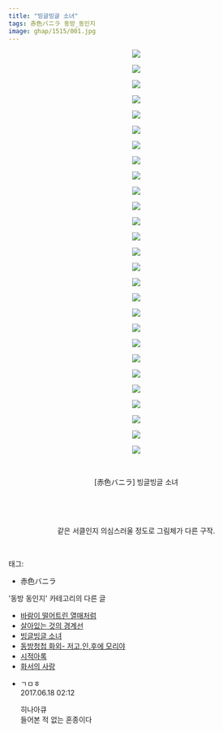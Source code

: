 ```yaml
---
title: "빙글빙글 소녀"
tags: 赤色バニラ 동방_동인지
image: ghap/1515/001.jpg
---
```

<div class="article">
<p style="text-align: center; clear: none; float: none;"><img src="{{ site.nasurl }}/ghap/1515/001.jpg"/></p>
<p style="text-align: center; clear: none; float: none;"><img src="{{ site.nasurl }}/ghap/1515/002.jpg"/></p>
<p style="text-align: center; clear: none; float: none;"><img src="{{ site.nasurl }}/ghap/1515/003.jpg"/></p>
<p style="text-align: center; clear: none; float: none;"><img src="{{ site.nasurl }}/ghap/1515/004.jpg"/></p>
<p style="text-align: center; clear: none; float: none;"><img src="{{ site.nasurl }}/ghap/1515/005.jpg"/></p>
<p style="text-align: center; clear: none; float: none;"><img src="{{ site.nasurl }}/ghap/1515/006.jpg"/></p>
<p style="text-align: center; clear: none; float: none;"><img src="{{ site.nasurl }}/ghap/1515/007.jpg"/></p>
<p style="text-align: center; clear: none; float: none;"><img src="{{ site.nasurl }}/ghap/1515/008.jpg"/></p>
<p style="text-align: center; clear: none; float: none;"><img src="{{ site.nasurl }}/ghap/1515/009.jpg"/></p>
<p style="text-align: center; clear: none; float: none;"><img src="{{ site.nasurl }}/ghap/1515/010.jpg"/></p>
<p style="text-align: center; clear: none; float: none;"><img src="{{ site.nasurl }}/ghap/1515/011.jpg"/></p>
<p style="text-align: center; clear: none; float: none;"><img src="{{ site.nasurl }}/ghap/1515/012.jpg"/></p>
<p style="text-align: center; clear: none; float: none;"><img src="{{ site.nasurl }}/ghap/1515/013.jpg"/></p>
<p style="text-align: center; clear: none; float: none;"><img src="{{ site.nasurl }}/ghap/1515/014.jpg"/></p>
<p style="text-align: center; clear: none; float: none;"><img src="{{ site.nasurl }}/ghap/1515/015.jpg"/></p>
<p style="text-align: center; clear: none; float: none;"><img src="{{ site.nasurl }}/ghap/1515/016.jpg"/></p>
<p style="text-align: center; clear: none; float: none;"><img src="{{ site.nasurl }}/ghap/1515/017.jpg"/></p>
<p style="text-align: center; clear: none; float: none;"><img src="{{ site.nasurl }}/ghap/1515/018.jpg"/></p>
<p style="text-align: center; clear: none; float: none;"><img src="{{ site.nasurl }}/ghap/1515/019.jpg"/></p>
<p style="text-align: center; clear: none; float: none;"><img src="{{ site.nasurl }}/ghap/1515/020.jpg"/></p>
<p style="text-align: center; clear: none; float: none;"><img src="{{ site.nasurl }}/ghap/1515/021.jpg"/></p>
<p style="text-align: center; clear: none; float: none;"><img src="{{ site.nasurl }}/ghap/1515/022.jpg"/></p>
<p style="text-align: center; clear: none; float: none;"><img src="{{ site.nasurl }}/ghap/1515/023.jpg"/></p>
<p style="text-align: center; clear: none; float: none;"><img src="{{ site.nasurl }}/ghap/1515/024.jpg"/></p>
<p style="text-align: center; clear: none; float: none;"><img src="{{ site.nasurl }}/ghap/1515/025.jpg"/></p>
<p style="text-align: center; clear: none; float: none;"><img src="{{ site.nasurl }}/ghap/1515/026.jpg"/></p>
<p style="text-align: center; clear: none; float: none;"><img src="{{ site.nasurl }}/ghap/1515/027.jpg"/></p>
<p style="text-align: center; clear: none; float: none;"><br/></p>
<p style="text-align: center; clear: none; float: none;">[赤色バニラ] 빙글빙글 소녀</p>
<p style="text-align: center; clear: none; float: none;"><br/></p>
<p style="text-align: center; clear: none; float: none;"><br/></p>
<p style="text-align: center; clear: none; float: none;">같은 서클인지 의심스러울 정도로 그림체가 다른 구작.</p>
<p><br/></p>
</div><div class="tagTrail">
<p>태그: </p>
<ul>
<li>赤色バニラ</li>
</ul>
</div><div class="another">
<p>'동방 동인지' 카테고리의 다른 글</p>
<ul>
<li><a href="/2016-08-12-ghap_1517">바람이 떨어트린 열매처럼</a></li>
<li><a href="/2016-08-12-ghap_1516">살아있는 것의 경계선</a></li>
<li><a href="/2016-08-12-ghap_1515">빙글빙글 소녀</a></li>
<li><a href="/2016-08-12-ghap_1514">동방청첩 화외- 저고,인,후에 모리야</a></li>
<li><a href="/2016-08-12-ghap_1513">시적아록</a></li>
<li><a href="/2016-08-12-ghap_1512">화서의 사랑</a></li>
</ul>
</div><div class="cb_module cb_fluid">
<div class="cb_wrt cb_profile">
<div class="comment">
<ul>
<li class="cb_thumb_off" id="comment15016178">
<div class="cb_comment_area">
<div class="cb_info_area">
<div class="cb_section">
<span class="cb_nick_name">ㄱㅁㅎ</span>
</div>
<div class="cb_section">
<span class="cb_date">2017.06.18 02:12 </span>
</div>
</div>
<div class="cb_dsc_comment">
<p class="cb_dsc">
											히나아큐<br/>
들어본 적 없는 혼종이다
										</p>
</div>
</div></li>
</ul>
</div>
</div><!-- commentList close -->
</div>
<br/>
<p id="refer"></p>
<br/>

